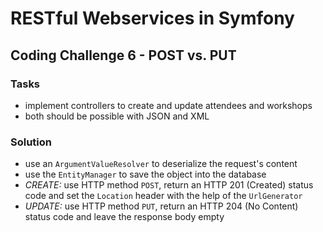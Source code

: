 # RESTful Webservices in Symfony

## Coding Challenge 6 - POST vs. PUT

### Tasks

- implement controllers to create and update attendees and workshops
- both should be possible with JSON and XML

### Solution

- use an `ArgumentValueResolver` to deserialize the request's content
- use the `EntityManager` to save the object into the database
- *CREATE:* use HTTP method `POST`, return an HTTP 201 (Created) status code and
  set the `Location` header with the help of the `UrlGenerator`
- *UPDATE:* use HTTP method `PUT`, return an HTTP 204 (No Content) status code and leave the response body empty
